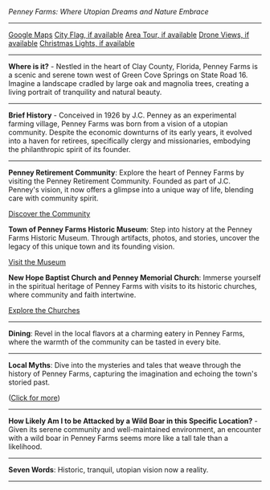 *Penney Farms: Where Utopian Dreams and Nature Embrace*

---

[Google Maps](https://www.google.com/maps/place/Penney+Farms,+FL/data=!3m1!1e3)
[City Flag, if available](https://www.google.com/search?tbm=isch&q=Penney+Farms+FL+Flag+Picture)
[Area Tour, if available](https://www.youtube.com/results?search_query=Penney+Farms+FL+4k+tour)
[Drone Views, if available](https://www.youtube.com/results?search_query=Penney+Farms+FL+4k+drone)
[Christmas Lights, if available](https://www.youtube.com/results?search_query=Penney+Farms+FL+christmas+lights&sp=CAI%253D)

---

**Where is it?** - Nestled in the heart of Clay County, Florida, Penney Farms is a scenic and serene town west of Green Cove Springs on State Road 16. Imagine a landscape cradled by large oak and magnolia trees, creating a living portrait of tranquility and natural beauty.

---

**Brief History** - Conceived in 1926 by J.C. Penney as an experimental farming village, Penney Farms was born from a vision of a utopian community. Despite the economic downturns of its early years, it evolved into a haven for retirees, specifically clergy and missionaries, embodying the philanthropic spirit of its founder.

---

**Penney Retirement Community**: Explore the heart of Penney Farms by visiting the Penney Retirement Community. Founded as part of J.C. Penney's vision, it now offers a glimpse into a unique way of life, blending care with community spirit.

  [Discover the Community](https://www.youtube.com/results?search_query=Penney+Farms+FL+retirement+community)

**Town of Penney Farms Historic Museum**: Step into history at the Penney Farms Historic Museum. Through artifacts, photos, and stories, uncover the legacy of this unique town and its founding vision.

  [Visit the Museum](https://www.youtube.com/results?search_query=Penney+Farms+FL+museum)

**New Hope Baptist Church and Penney Memorial Church**: Immerse yourself in the spiritual heritage of Penney Farms with visits to its historic churches, where community and faith intertwine.

  [Explore the Churches](https://www.youtube.com/results?search_query=Penney+Farms+FL+church)

---

**Dining**: Revel in the local flavors at a charming eatery in Penney Farms, where the warmth of the community can be tasted in every bite. 

---

**Local Myths**: Dive into the mysteries and tales that weave through the history of Penney Farms, capturing the imagination and echoing the town's storied past.

  ([Click for more](https://www.google.com/search?q=Penney+Farms+FL+local+myths))

---

**How Likely Am I to be Attacked by a Wild Boar in this Specific Location?** - Given its serene community and well-maintained environment, an encounter with a wild boar in Penney Farms seems more like a tall tale than a likelihood.

---

**Seven Words**: Historic, tranquil, utopian vision now a reality.

---